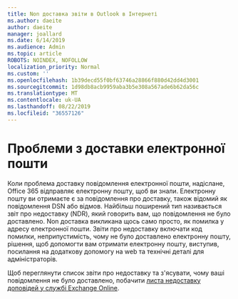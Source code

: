```yaml
---
title: Non доставка звіти в Outlook в Інтернеті
ms.author: daeite
author: daeite
manager: joallard
ms.date: 6/14/2019
ms.audience: Admin
ms.topic: article
ROBOTS: NOINDEX, NOFOLLOW
localization_priority: Normal
ms.custom: ''
ms.openlocfilehash: 1b39decd55f0bf63746a28866f880d42dd4d3001
ms.sourcegitcommit: 1d98db8acb9959aba3b5e308a567ade6b62da56c
ms.translationtype: MT
ms.contentlocale: uk-UA
ms.lasthandoff: 08/22/2019
ms.locfileid: "36557126"
---
```

# <a name="issues-with-email-delivery"></a>Проблеми з доставки електронної пошти

Коли проблема доставку повідомлення електронної пошти, надіслане, Office 365 відправляє електронну пошту, щоб ви знали. Електронну пошту ви отримаєте є за повідомлення про доставку, також відомий як повідомлення DSN або відмов. Найбільш поширений тип називається звіт про недоставку (NDR), який говорить вам, що повідомлення не було доставлено. Non доставка викликана щось само просто, як помилка у адресу електронної пошти. Звіти про недоставку включати код помилки, неприпустимість, чому не було доставлено електронну пошту, рішення, щоб допомогти вам отримати електронну пошту, виступив, посилання на додаткову допомогу на web та технічні деталі для адміністраторів.

Щоб переглянути список звіти про недоставку та з'ясувати, чому ваші повідомлення не було доставлено, побачити [листа недоставку доповідей у службі Exchange Online](https://docs.microsoft.com/exchange/mail-flow-best-practices/non-delivery-reports-in-exchange-online/non-delivery-reports-in-exchange-online).